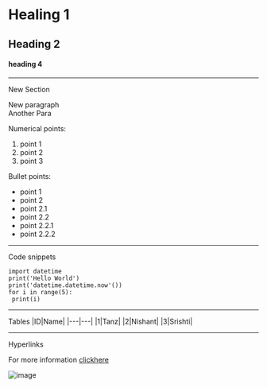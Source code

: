 # Healing 1
## Heading 2
#### heading 4
---
New Section

New paragraph<br>
Another Para

Numerical points:
1. point 1
2. point 2
3. point 3

Bullet points:
* point 1
* point 2
 * point 2.1
  * point 2.2
  * point 2.2.1
  * point 2.2.2
  ---
  Code snippets
  ```
  import datetime
  print('Hello World')
  print('datetime.datetime.now'())
  for i in range(5):
   print(i)
  ```
---
Tables
|ID|Name|
|---|---|
|1|Tanz|
|2|Nishant|
|3|Srishti|

---
Hyperlinks

For more information [clickhere](https://www.flipkart.com/)




![image](https://www.telegraph.co.uk/content/dam/food-and-drink/2016/02/24/trolley-xlarge_trans_NvBQzQNjv4BqpVlberWd9EgFPZtcLiMQf2tT0gK_6EfZT336f62EI5U.jpg)

